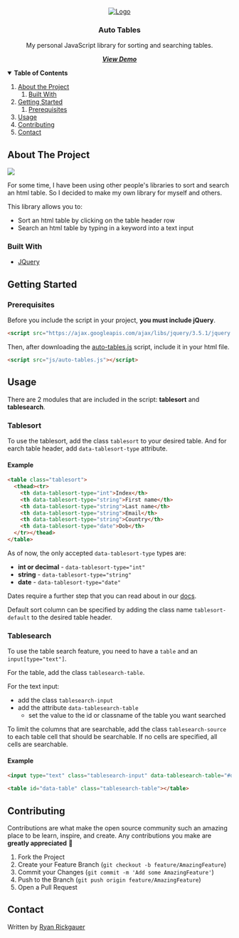 

<!-- PROJECT LOGO -->
<br />
<p align="center">
<a href="https://www.ryanrickgauer.com/blog/entries.php?entryID=37">
<img src="resources/logo.png" alt="Logo">
</a>

<h3 align="center">Auto Tables</h3>
<p align="center">My personal JavaScript library for sorting and searching tables.</p>
<p align="center"><strong><i><a href="https://www.ryanrickgauer.com/blog/entries.php?entryID=37">View Demo</a></i></strong></p>


<details open>
<summary><b>Table of Contents</b></summary>

<p></p>

1. [About the Project](#about-the-project)
    1. [Built With](#built-with)
1. [Getting Started](#getting-started)
    1. [Prerequisites](#prerequisites)
1. [Usage](#usage)
1. [Contributing](#contributing)
1. [Contact](#contact)

</details>

<!-- ABOUT THE PROJECT -->
## About The Project

<img src="resources/auto-tables-screen-capture.gif">

For some time, I have been using other people's libraries to sort and search an html table. So I decided to make my own library for myself and others.

This library allows you to:
* Sort an html table by clicking on the table header row
* Search an html table by typing in a keyword into a text input

### Built With

* [JQuery](https://jquery.com)



<!-- GETTING STARTED -->
## Getting Started

### Prerequisites

Before you include the script in your project, **you must include jQuery**.

```html
<script src="https://ajax.googleapis.com/ajax/libs/jquery/3.5.1/jquery.min.js"></script>
```

Then, after downloading the [auto-tables.js](https://github.com/rrickgauer/auto-tables/blob/master/auto-tables.js) script, include it in your html file.

```html
<script src="js/auto-tables.js"></script>
```


## Usage

There are 2 modules that are included in the script: **tablesort** and **tablesearch**.

### Tablesort

To use the tablesort, add the class `tablesort` to your desired table. And for earch table header, add `data-tablesort-type` attribute.

#### Example

```html
<table class="tablesort">
  <thead><tr>
    <th data-tablesort-type="int">Index</th>
    <th data-tablesort-type="string">First name</th>
    <th data-tablesort-type="string">Last name</th>
    <th data-tablesort-type="string">Email</th>
    <th data-tablesort-type="string">Country</th>
    <th data-tablesort-type="date">Dob</th>
  </tr></thead>
</table>
```

As of now, the only accepted `data-tablesort-type` types are:
* **int or decimal** - `data-tablesort-type="int"`
* **string** - `data-tablesort-type="string"`
* **date** - `data-tablesort-type="date"`

Dates require a further step that you can read about in our [docs](https://www.ryanrickgauer.com/blog/entries.php?entryID=37).

Default sort column can be specified by adding the class name `tablesort-default` to the desired table header.

### Tablesearch

To use the table search feature, you need to have a `table` and an `input[type="text"]`.

For the table, add the class `tablesearch-table`.

For the text input:

* add the class `tablesearch-input`
* add the attribute `data-tablesearch-table`
  * set the value to the id or classname of the table you want searched

To limit the columns that are searchable, add the class `tablesearch-source` to each table cell that should be searchable. If no cells are specified, all cells are searchable.


#### Example

```html
<input type="text" class="tablesearch-input" data-tablesearch-table="#data-table">

<table id="data-table" class="tablesearch-table"></table>
```


## Contributing

Contributions are what make the open source community such an amazing place to be learn, inspire, and create. Any contributions you make are **greatly appreciated** :pray:

1. Fork the Project
2. Create your Feature Branch (`git checkout -b feature/AmazingFeature`)
3. Commit your Changes (`git commit -m 'Add some AmazingFeature'`)
4. Push to the Branch (`git push origin feature/AmazingFeature`)
5. Open a Pull Request


## Contact

Written by [Ryan Rickgauer](https://www.ryanrickgauer.com/resume/index.html)



<!-- MARKDOWN LINKS & IMAGES -->
<!-- https://www.markdownguide.org/basic-syntax/#reference-style-links -->
[contributors-shield]: https://img.shields.io/github/contributors/othneildrew/Best-README-Template.svg?style=flat-square
[contributors-url]: https://github.com/othneildrew/Best-README-Template/graphs/contributors
[forks-shield]: https://img.shields.io/github/forks/othneildrew/Best-README-Template.svg?style=flat-square
[forks-url]: https://github.com/othneildrew/Best-README-Template/network/members
[stars-shield]: https://img.shields.io/github/stars/othneildrew/Best-README-Template.svg?style=flat-square
[stars-url]: https://github.com/othneildrew/Best-README-Template/stargazers
[issues-shield]: https://img.shields.io/github/issues/othneildrew/Best-README-Template.svg?style=flat-square
[issues-url]: https://github.com/othneildrew/Best-README-Template/issues
[license-shield]: https://img.shields.io/github/license/othneildrew/Best-README-Template.svg?style=flat-square
[license-url]: https://github.com/othneildrew/Best-README-Template/blob/master/LICENSE.txt
[linkedin-shield]: https://img.shields.io/badge/-LinkedIn-black.svg?style=flat-square&logo=linkedin&colorB=555
[linkedin-url]: https://linkedin.com/in/othneildrew
[product-screenshot]: images/screenshot.png